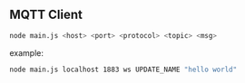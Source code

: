 ## MQTT Client

```bash
node main.js <host> <port> <protocol> <topic> <msg>
```

example:

```bash
node main.js localhost 1883 ws UPDATE_NAME "hello world"
```
